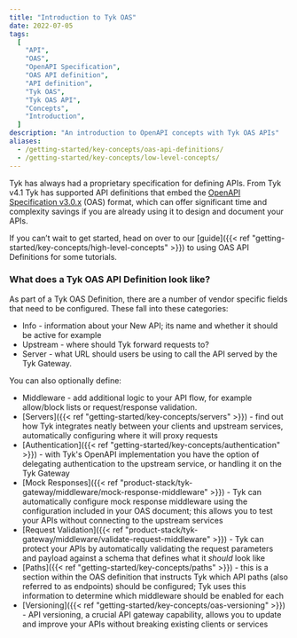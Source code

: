 ```yaml
---
title: "Introduction to Tyk OAS"
date: 2022-07-05
tags:
  [
    "API",
    "OAS",
    "OpenAPI Specification",
    "OAS API definition",
    "API definition",
    "Tyk OAS",
    "Tyk OAS API",
    "Concepts",
    "Introduction",
  ]
description: "An introduction to OpenAPI concepts with Tyk OAS APIs"
aliases:
  - /getting-started/key-concepts/oas-api-definitions/
  - /getting-started/key-concepts/low-level-concepts/
---
```


Tyk has always had a proprietary specification for defining APIs. From Tyk v4.1 Tyk has supported API definitions that embed the [OpenAPI Specification v3.0.x](https://spec.openapis.org/oas/v3.0.3) (OAS) format, which can offer significant time and complexity savings if you are already using it to design and document your APIs.

If you can’t wait to get started, head on over to our [guide]({{< ref "getting-started/key-concepts/high-level-concepts" >}}) to using OAS API Definitions for some tutorials.

### What does a Tyk OAS API Definition look like?

As part of a Tyk OAS Definition, there are a number of vendor specific fields that need to be configured. These fall into these categories:

- Info - information about your New API; its name and whether it should be active for example
- Upstream - where should Tyk forward requests to?
- Server - what URL should users be using to call the API served by the Tyk Gateway.

You can also optionally define:

- Middleware - add additional logic to your API flow, for example allow/block lists or request/response validation.
- [Servers]({{< ref "getting-started/key-concepts/servers" >}}) - find out how Tyk integrates neatly between your clients and upstream services, automatically configuring where it will proxy requests
- [Authentication]({{< ref "getting-started/key-concepts/authentication" >}}) - with Tyk's OpenAPI implementation you have the option of delegating authentication to the upstream service, or handling it on the Tyk Gateway
- [Mock Responses]({{< ref "product-stack/tyk-gateway/middleware/mock-response-middleware" >}}) - Tyk can automatically configure mock response middleware using the configuration included in your OAS document; this allows you to test your APIs without connecting to the upstream services
- [Request Validation]({{< ref "product-stack/tyk-gateway/middleware/validate-request-middleware" >}}) - Tyk can protect your APIs by automatically validating the request parameters and payload against a schema that defines what it _should_ look like
- [Paths]({{< ref "getting-started/key-concepts/paths" >}}) - this is a section within the OAS definition that instructs Tyk which API paths (also referred to as endpoints) should be configured; Tyk uses this information to determine which middleware should be enabled for each
- [Versioning]({{< ref "getting-started/key-concepts/oas-versioning" >}}) - API versioning, a crucial API gateway capability, allows you to update and improve your APIs without breaking existing clients or services

